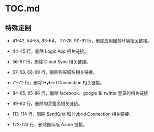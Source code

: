 # TOC.md

## 特殊定制

* 41-42, 54-55, 63-64， 77-78, 90-91 行，删除应用服务环境相关链接。

* 44-45 行，删除 Logic App 相关链接。

* 56-57 行，删除 Cloud Sync 相关链接。

* 67-68, 68-69 行，删除购买域名相关链接。

* 71-72 行，删除 Hybrid Connection 相关链接。

* 84-85, 85-86 行，删除 facebook、google 和 twitter 登录的相关链接

* 89-90 行，删除购买签名相关链接。

* 113-114 行，删除 SendGrid 和 Hybrid Connection 相关链接。

* 122-123 行，删除国际版 Azure 链接。